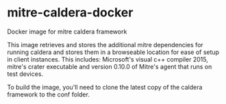 # mitre-caldera-docker
Docker image for mitre caldera framework

This image retrieves and stores the additional mitre dependencies for running caldera and stores them in a browseable location for ease of setup in client instances. This includes: Microsoft's visual c++ compiler 2015, mitre's crater executable and version 0.10.0 of Mitre's agent that runs on test devices.

To build the image, you'll need to clone the latest copy of the caldera framework to the conf folder.
